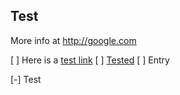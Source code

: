 ## Test
<!--- optional —-->


More info at http://google.com

[ ] Here is a [test link](http://google.com)
[ ] [Tested](https://google.com)
[ ] Entry

[-] Test
